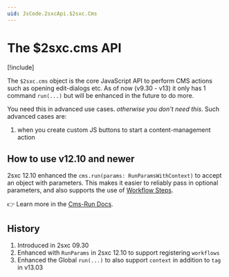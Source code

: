 ```yaml
---
uid: JsCode.2sxcApi.$2sxc.Cms
---
```


# The $2sxc.cms API

[!include[](~/basics/stack/_shared-float-summary.md)]
<style>.context-box-summary .edit-custom { visibility: visible; } </style>


The `$2sxc.cms` object is the core JavaScript API to perform CMS actions such as opening edit-dialogs etc. As of now (v9.30 - v13) it only has 1 command `run(...)` but will be enhanced in the future to do more.

You need this in advanced use cases. _otherwise you don't need this_. Such advanced cases are:

1. when you create custom JS buttons to start a content-management action

## How to use v12.10 and newer

2sxc 12.10 enhanced the `cms.run(params: RunParamsWithContext)` to accept an object with parameters. 
This makes it easier to reliably pass in optional parameters, and also supports the use of [Workflow Steps](xref:JsCode.Toolbars.Workflows).

👉 Learn more in the [Cms-Run Docs](xref:JsCode.2sxcApi.Cms.Run).


## History

1. Introduced in 2sxc 09.30
1. Enhanced with `RunParams` in 2sxc 12.10 to support registering `workflows`
1. Enhanced the Global `run(...)` to also support `context` in addition to `tag` in v13.03